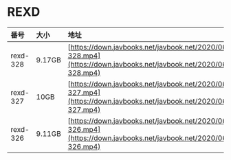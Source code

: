 # REXD

| 番号 | 大小 | 地址 |
| :--- | :--- | :--- |
| rexd-328 | 9.17GB | [https://down.javbooks.net/javbook.net/2020/06/23/rexd-328.mp4](https://down.javbooks.net/javbook.net/2020/06/23/rexd-328.mp4) |
| rexd-327 | 10GB | [https://down.javbooks.net/javbook.net/2020/06/23/rexd-327.mp4](https://down.javbooks.net/javbook.net/2020/06/23/rexd-327.mp4) |
| rexd-326 | 9.11GB | [https://down.javbooks.net/javbook.net/2020/06/23/rexd-326.mp4](https://down.javbooks.net/javbook.net/2020/06/23/rexd-326.mp4) |

